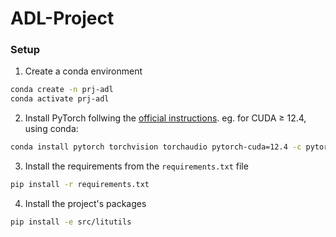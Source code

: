 # ADL-Project

### Setup

1. Create a conda environment
```zsh
conda create -n prj-adl
conda activate prj-adl
```

2. Install PyTorch follwing the [official instructions](https://pytorch.org/get-started/locally/).
eg. for CUDA $\geq$ 12.4, using conda:
```zsh
conda install pytorch torchvision torchaudio pytorch-cuda=12.4 -c pytorch -c nvidia
```

3. Install the requirements from the `requirements.txt` file
```zsh
pip install -r requirements.txt
```

4. Install the project's packages
```zsh
pip install -e src/litutils
```
